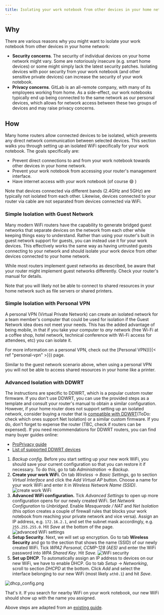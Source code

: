 ```yaml
---
title: Isolating your work notebook from other devices in your home network
---
```


## Why

There are various reasons why you might want to isolate your work notebook from other devices in your home network:
- **Security concerns**. The security of individual devices on your home network might vary. Some are notoriously insecure (e.g. smart home devices) or some might simply lack the latest security patches. Isolating devices with poor security from your work notebook (and other sensitive private devices) can increase the security of your work notebook.
- **Privacy concerns**. GitLab is an all-remote company, with many of its employees working from home. As a side-effect, our work notebooks typically end up being connected to the same network as our personal devices, which allows for network access between these two groups of devices and may raise privacy concerns.

## How

Many home routers allow connected devices to be isolated, which prevents any direct network communication between selected devices. This section walks you through setting up an isolated WiFi specifically for your work notebook. The goals specifically are:

- Prevent direct connections to and from your work notebook towards other devices in your home network.
- Prevent your work notebook from accessing your router's management interface.
- Have internet access with your work notebook (of course :smile: )

Note that devices connected via different bands (2.4GHz and 5GHz) are typically not isolated from each other. Likewise, devices connected to your router via cable are not separated from devices connected via WiFi.

### Simple Isolation with Guest Network

Many modern WiFi routers have the capability to generate bridged guest networks that separate devices on the network from each other while keeping things easy to understand. Rather than using your router's built in guest network support for guests, you can instead use it for your work devices. This effectively works the same way as having untrusted guests connecting to your network and should isolate your work device from other devices connected to your home network.

While most routers implement guest networks as described, be aware that your router might implement guest networks differently. Check your router's manual for details.

Note that you will likely not be able to connect to shared resources in your home network such as file servers or shared printers.

### Simple Isolation with Personal VPN

A personal VPN (Virtual Private Network) can create an isolated network for a team member's computer that could be used for isolation if the Guest Network idea does not meet your needs. This has the added advantage of being mobile, in that if you take your computer to *any* network (free Wi-Fi at a coffee shop, hotel network, technical conference with Wi-Fi access for attendees, etc) you can isolate it.

For more information on a personal VPN, check out the [Personal VPN]({{< ref "personal-vpn" >}}) page.

Similar to the guest network scenario above, when using a personal VPN you will not be able to access shared resources in your home like a printer.

### Advanced Isolation with DDWRT

The instructions are specific to DDWRT, which is a popular custom router firmware. If you don't use DDWRT, you can use the provided steps as a template and consult your router's manual to obtain a similar configuration. However, if your home router does not support setting up an isolated network, consider buying a router that is [compatible with DDWRT](https://dd-wrt.com/support/router-database/)(ToDo: check which ones support Net Isolation) or a similar custom firmware. If you do, don't forget to expense the router (TBC, check if routers can be expensed). If you need recommendations for DDWRT routers, you can find many buyer guides online:
- [ProPrivacy guide](https://proprivacy.com/vpn/comparison/5-best-dd-wrt-routers)
- [List of supported DDWRT devices](https://wiki.dd-wrt.com/wiki/index.php/Supported_Devices)


1. *Backup config*. Before you start setting up your new work WiFi, you should save your current configuration so that you can restore it if necessary. To do this, go to tab *Administration* -> *Backup*.
1. **Create your work WiFi.** On tab *Wireless* -> *Basic Settings*, go to section *Virtual Interface* and click the *Add Virtual AP* button. Choose a name for your work WiFi and enter it in *Wireless Network Name (SSID)*. ![create work WiFi](./create_work_wifi.png)
1. **Advanced WiFi configuration.** Tick *Advanced Settings* to open up more configuration opens for our newly created WiFi. Set *Network Configuration* to *Unbridged*. Enable *Masquerade / NAT* and *Net Isolation* (this option creates a couple of firewall rules that blocks your work notebook from reaching your private network and vice versa). Assign an IP address, e.g. `172.16.2.1`, and set the subnet mask accordingly, e.g. `255.255.255.0`. Hit *Save* at the bottom of the page. ![advanced WiFi settings](./advanced_wifi_config.png)
1. **Setup Security**. Next, we will set up encryption. Go to tab **Wireless Security** and go to the section that shows the name (SSID) of our newly created WiFi. Tick *WPA2 Personal*, *CCMP-128 (AES)* and enter the WiFi password into *WPA Shared Key*. Hit *Save*. ![WiFi security](./wifi_security.png)
1. **Set up DHCP**. To automatically assign an IP address to devices on our new WiFi, we have to enable DHCP. Go to tab *Setup* -> *Networking*, scroll to section *DHCPD* at the bottom. Click *Add* and select the interface belonging to our new WiFi (most likely `ath0.1`) and hit *Save*.

![dhcp_config.png](../dhcp_config.png)

That's it. If you search for nearby WiFi on your work notebook, our new WiFi should show up with the name you assigned.

Above steps are adapted from an [existing guide](https://wiki.dd-wrt.com/wiki/index.php/Guest_WiFi_%2B_abuse_control_for_beginners).

